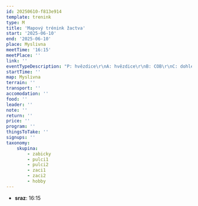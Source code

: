 ```yaml
---
id: 20250610-f813e914
template: trenink
type: M
title: 'Mapový trénink žactva'
start: '2025-06-10'
end: '2025-06-10'
place: Myslivna
meetTime: '16:15'
meetPlace: ''
link: ''
eventTypeDescription: "P: hvězdice\r\nA: hvězdice\r\nB: COB\r\nC: dohledávka\r\nHobby: dohledávka"
startTime: ''
map: Myslivna
terrain: ''
transport: ''
accomodation: ''
food: ''
leader: ''
note: ''
return: ''
price: ''
program: ''
thingsToTake: ''
signups: ''
taxonomy:
    skupina:
        - zabicky
        - pulci1
        - pulci2
        - zaci1
        - zaci2
        - hobby
---
```


* **sraz**: 16:15
